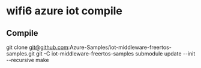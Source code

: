 # wifi6 azure iot compile

## Compile

git clone git@github.com:Azure-Samples/iot-middleware-freertos-samples.git
git -C iot-middleware-freertos-samples submodule update --init --recursive
make
